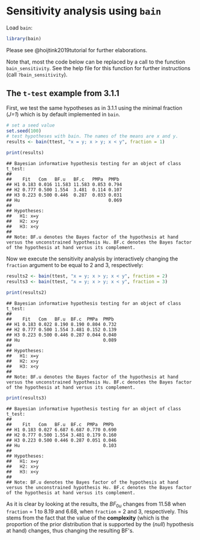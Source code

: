# Sensitivity analysis using `bain`
Load `bain`:

```r
library(bain)
```

Please see @hoijtink2019tutorial for further elaborations.

Note that, most the code below can be replaced by a call to the function `bain_sensitivity`. See the help file for this function for further instructions (call `?bain_sensitivity`).

## The `t-test` example from 3.1.1



First, we test the same hypotheses as in 3.1.1 using the minimal fraction (*J=1*) which is by default implemented in `bain`.

```r
# set a seed value
set.seed(100)
# test hypotheses with bain. The names of the means are x and y.
results <- bain(ttest, "x = y; x > y; x < y", fraction = 1)
```


```r
print(results)
```

```
## Bayesian informative hypothesis testing for an object of class t_test:
## 
##    Fit   Com   BF.u   BF.c   PMPa  PMPb 
## H1 0.183 0.016 11.583 11.583 0.853 0.794
## H2 0.777 0.500 1.554  3.481  0.114 0.107
## H3 0.223 0.500 0.446  0.287  0.033 0.031
## Hu                                 0.069
## 
## Hypotheses:
##   H1: x=y
##   H2: x>y
##   H3: x<y
## 
## Note: BF.u denotes the Bayes factor of the hypothesis at hand versus the unconstrained hypothesis Hu. BF.c denotes the Bayes factor of the hypothesis at hand versus its complement.
```

Now we execute the sensitivity analysis by interactively changing the `fraction` argument to be equal to 2 and 3, respectively:


```r
results2 <- bain(ttest, "x = y; x > y; x < y", fraction = 2)
results3 <- bain(ttest, "x = y; x > y; x < y", fraction = 3)
```


```r
print(results2)
```

```
## Bayesian informative hypothesis testing for an object of class t_test:
## 
##    Fit   Com   BF.u  BF.c  PMPa  PMPb 
## H1 0.183 0.022 8.190 8.190 0.804 0.732
## H2 0.777 0.500 1.554 3.481 0.152 0.139
## H3 0.223 0.500 0.446 0.287 0.044 0.040
## Hu                               0.089
## 
## Hypotheses:
##   H1: x=y
##   H2: x>y
##   H3: x<y
## 
## Note: BF.u denotes the Bayes factor of the hypothesis at hand versus the unconstrained hypothesis Hu. BF.c denotes the Bayes factor of the hypothesis at hand versus its complement.
```

```r
print(results3)
```

```
## Bayesian informative hypothesis testing for an object of class t_test:
## 
##    Fit   Com   BF.u  BF.c  PMPa  PMPb 
## H1 0.183 0.027 6.687 6.687 0.770 0.690
## H2 0.777 0.500 1.554 3.481 0.179 0.160
## H3 0.223 0.500 0.446 0.287 0.051 0.046
## Hu                               0.103
## 
## Hypotheses:
##   H1: x=y
##   H2: x>y
##   H3: x<y
## 
## Note: BF.u denotes the Bayes factor of the hypothesis at hand versus the unconstrained hypothesis Hu. BF.c denotes the Bayes factor of the hypothesis at hand versus its complement.
```
As it is clear by looking at the results, the $BF_{0u}$ changes from 11.58 when `fraction` = 1 to 8.19 and 6.68, when `fraction` = 2 and 3, respectively. This stems from the fact that the value of the **complexity** (which is the proportion of the prior distribution that is supported by the (*null*) hypothesis at hand) changes, thus changing the resulting BF's.
